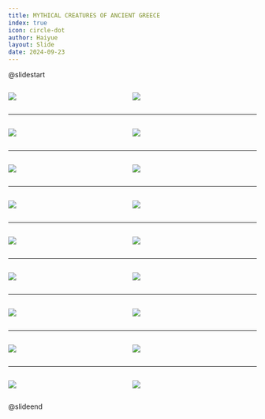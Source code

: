```yaml
---
title: MYTHICAL CREATURES OF ANCIENT GREECE
index: true
icon: circle-dot
author: Haiyue
layout: Slide
date: 2024-09-23
---
```

 
@slidestart

<div style="display:flex">
<div style="flex:1">

![](https://raw.githubusercontent.com/yclord/reading/refs/heads/master/english/Level-P/MYTHICAL%20CREATURES%20OF%20ANCIENT%20GREECE/001.webp)
</div>
<div style="flex:1">

![](https://raw.githubusercontent.com/yclord/reading/refs/heads/master/english/Level-P/MYTHICAL%20CREATURES%20OF%20ANCIENT%20GREECE/002.webp)
</div>
</div>

---

<div style="display:flex">
<div style="flex:1">

![](https://raw.githubusercontent.com/yclord/reading/refs/heads/master/english/Level-P/MYTHICAL%20CREATURES%20OF%20ANCIENT%20GREECE/003.webp)
</div>
<div style="flex:1">

![](https://raw.githubusercontent.com/yclord/reading/refs/heads/master/english/Level-P/MYTHICAL%20CREATURES%20OF%20ANCIENT%20GREECE/004.webp)
</div>
</div>

---

<div style="display:flex">
<div style="flex:1">

![](https://raw.githubusercontent.com/yclord/reading/refs/heads/master/english/Level-P/MYTHICAL%20CREATURES%20OF%20ANCIENT%20GREECE/005.webp)
</div>
<div style="flex:1">

![](https://raw.githubusercontent.com/yclord/reading/refs/heads/master/english/Level-P/MYTHICAL%20CREATURES%20OF%20ANCIENT%20GREECE/006.webp)
</div>
</div>

---

<div style="display:flex">
<div style="flex:1">

![](https://raw.githubusercontent.com/yclord/reading/refs/heads/master/english/Level-P/MYTHICAL%20CREATURES%20OF%20ANCIENT%20GREECE/007.webp)
</div>
<div style="flex:1">

![](https://raw.githubusercontent.com/yclord/reading/refs/heads/master/english/Level-P/MYTHICAL%20CREATURES%20OF%20ANCIENT%20GREECE/008.webp)
</div>
</div>

---

<div style="display:flex">
<div style="flex:1">

![](https://raw.githubusercontent.com/yclord/reading/refs/heads/master/english/Level-P/MYTHICAL%20CREATURES%20OF%20ANCIENT%20GREECE/009.webp)
</div>
<div style="flex:1">

![](https://raw.githubusercontent.com/yclord/reading/refs/heads/master/english/Level-P/MYTHICAL%20CREATURES%20OF%20ANCIENT%20GREECE/010.webp)
</div>
</div>

---

<div style="display:flex">
<div style="flex:1">

![](https://raw.githubusercontent.com/yclord/reading/refs/heads/master/english/Level-P/MYTHICAL%20CREATURES%20OF%20ANCIENT%20GREECE/011.webp)
</div>
<div style="flex:1">

![](https://raw.githubusercontent.com/yclord/reading/refs/heads/master/english/Level-P/MYTHICAL%20CREATURES%20OF%20ANCIENT%20GREECE/012.webp)
</div>
</div>

---

<div style="display:flex">
<div style="flex:1">

![](https://raw.githubusercontent.com/yclord/reading/refs/heads/master/english/Level-P/MYTHICAL%20CREATURES%20OF%20ANCIENT%20GREECE/013.webp)
</div>
<div style="flex:1">

![](https://raw.githubusercontent.com/yclord/reading/refs/heads/master/english/Level-P/MYTHICAL%20CREATURES%20OF%20ANCIENT%20GREECE/014.webp)
</div>
</div>

---

<div style="display:flex">
<div style="flex:1">

![](https://raw.githubusercontent.com/yclord/reading/refs/heads/master/english/Level-P/MYTHICAL%20CREATURES%20OF%20ANCIENT%20GREECE/015.webp)
</div>
<div style="flex:1">

![](https://raw.githubusercontent.com/yclord/reading/refs/heads/master/english/Level-P/MYTHICAL%20CREATURES%20OF%20ANCIENT%20GREECE/016.webp)
</div>
</div>

---

<div style="display:flex">
<div style="flex:1">

![](https://raw.githubusercontent.com/yclord/reading/refs/heads/master/english/Level-P/MYTHICAL%20CREATURES%20OF%20ANCIENT%20GREECE/017.webp)
</div>
<div style="flex:1">

![](https://raw.githubusercontent.com/yclord/reading/refs/heads/master/english/Level-P/MYTHICAL%20CREATURES%20OF%20ANCIENT%20GREECE/018.webp)
</div>
</div>

@slideend